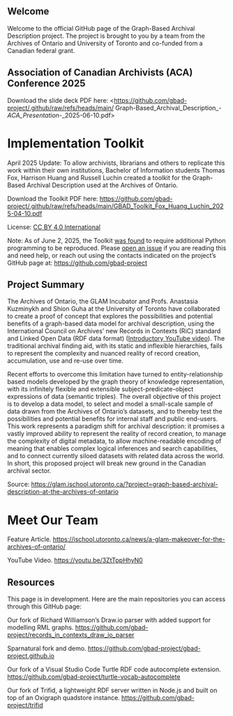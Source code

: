 ## Welcome

Welcome to the official GitHub page of the Graph-Based Archival Description project. The project is brought to you by a team from the Archives of Ontario and University of Toronto and co-funded from a Canadian federal grant.

## Association of Canadian Archivists (ACA) Conference 2025

Download the slide deck PDF here: <https://github.com/gbad-project/.github/raw/refs/heads/main/
Graph-Based_Archival_Description_-_ACA_Presentation_-_2025-06-10.pdf>

# Implementation Toolkit

April 2025 Update: To allow archivists, librarians and others to replicate this work within their own institutions, Bachelor of Information students Thomas Fox, Harrison Huang and Russell Luchin created a toolkit for the Graph-Based Archival Description used at the Archives of Ontario.

Download the Toolkit PDF here:
<https://github.com/gbad-project/.github/raw/refs/heads/main/GBAD_Toolkit_Fox_Huang_Luchin_2025-04-10.pdf>

License: [CC BY 4.0 International](https://creativecommons.org/licenses/by/4.0/)

Note: As of June 2, 2025, the Toolkit [was found](https://github.com/gbad-project/records_in_contexts_draw_io_parser/tree/99cdb78637abbe14e2a0cad3f63b0ca7d1df0c30/reproduce_gbad_toolkit) to require additional Python programming to be reproduced. Please [open an issue](https://github.com/gbad-project/records_in_contexts_draw_io_parser/issues/new) if you are reading this and need help, or reach out using the contacts indicated on the
project’s GitHub page at: <https://github.com/gbad-project>

## Project Summary

The Archives of Ontario, the GLAM Incubator and Profs. Anastasia Kuzminykh and Shion Guha at the University of Toronto have collaborated to create a proof of concept that explores the possibilities and potential benefits of a graph-based data model for archival description, using the International Council on Archives’ new Records in Contexts (RiC) standard and Linked Open Data (RDF data format) ([Introductory YouTube video](https://youtu.be/TLHU_0QKOWQ)). The traditional archival finding aid, with its static and inflexible hierarchies, fails to represent the complexity and nuanced reality of record creation, accumulation, use and re-use over time.

Recent efforts to overcome this limitation have turned to entity-relationship based models developed by the graph theory of knowledge representation, with its infinitely flexible and extensible subject-predicate-object expressions of data (semantic triples). The overall objective of this project is to develop a data model, to select and model a small-scale sample of data drawn from the Archives of Ontario’s datasets, and to thereby test the possibilities and potential benefits for internal staff and public end-users. This work represents a paradigm shift for archival description: it promises a vastly improved ability to represent the reality of record creation, to manage the complexity of digital metadata, to allow machine-readable encoding of meaning that enables complex logical inferences and search capabilities, and to connect currently siloed datasets with related data across the world. In short, this proposed project will break new ground in the Canadian archival sector.

Source: <https://glam.ischool.utoronto.ca/?project=graph-based-archival-description-at-the-archives-of-ontario>

# Meet Our Team

Feature Article. <https://ischool.utoronto.ca/news/a-glam-makeover-for-the-archives-of-ontario/>

YouTube Video. <https://youtu.be/3ZtTppHhyN0>

## Resources

This page is in development. Here are the main repositories you can access through this GitHub page:

Our fork of Richard Williamson’s Draw.io parser with added support for modelling RML graphs. <https://github.com/gbad-project/records_in_contexts_draw_io_parser>

Sparnatural fork and demo. <https://github.com/gbad-project/gbad-project.github.io>

Our fork of a Visual Studio Code Turtle RDF code autocomplete extension. <https://github.com/gbad-project/turtle-vocab-autocomplete>

Our fork of Trifid, a lightweight RDF server written in Node.js and built on top of an Oxigraph quadstore instance. <https://github.com/gbad-project/trifid>
